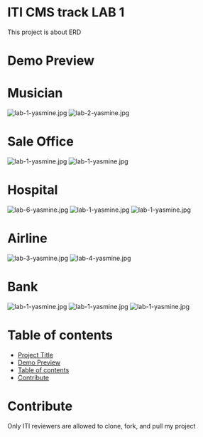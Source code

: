 # ITI CMS track LAB 1
This project is about ERD
# Demo Preview
# Musician
![lab-1-yasmine.jpg](./images/ERD1.png)
![lab-2-yasmine.jpg](./images/ERD2.jpg)
# Sale Office
![lab-1-yasmine.jpg](./images/ERD10.jpg)
![lab-1-yasmine.jpg](./images/ERD11.jpg)
# Hospital
![lab-6-yasmine.jpg](./images/ERD6.jpg)
![lab-1-yasmine.jpg](./images/ERD7.jpg)
![lab-1-yasmine.jpg](./images/ERD-7.7.jpg)
# Airline
![lab-3-yasmine.jpg](./images/ERD3.jpg)
![lab-4-yasmine.jpg](./images/ERD4.jpg)
# Bank
![lab-1-yasmine.jpg](./images/ERD8.jpg)
![lab-1-yasmine.jpg](./images/ERD9.jpg)
![lab-1-yasmine.jpg](./images/ERD12.jpg)





# Table of contents
- [Project Title](#iti-cms-track-lab-1)
- [Demo Preview](#demo-preview)
- [Table of contents](#table-of-contents)
- [Contribute](#contribute)
# Contribute
Only ITI reviewers are allowed to clone, fork, and pull my project